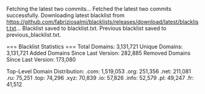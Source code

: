 Fetching the latest two commits...
Fetched the latest two commits successfully.
Downloading latest blacklist from https://github.com/fabriziosalmi/blacklists/releases/download/latest/blacklist.txt...
Blacklist saved to blacklist.txt.
Previous blacklist saved to previous_blacklist.txt.

=== Blacklist Statistics ===
Total Domains: 3,131,721
Unique Domains: 3,131,721
Added Domains Since Last Version: 282,885
Removed Domains Since Last Version: 173,080

Top-Level Domain Distribution:
  .com: 1,519,053
  .org: 251,356
  .net: 211,081
  .ru: 75,251
  .top: 74,296
  .xyz: 70,839
  .io: 57,826
  .info: 52,579
  .pl: 49,247
  .fr: 41,512
